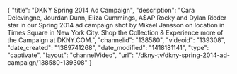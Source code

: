 {
    "title": "DKNY Spring 2014 Ad Campaign",
    "description": "Cara Delevingne, Jourdan Dunn, Eliza Cummings, A$AP Rocky and Dylan Rieder star in our Spring 2014 ad campaign shot by Mikael Jansson on location in Times Square in New York City. Shop the Collection & Experience more of the Campaign at DKNY.COM.",
    "channelid": "138580",
    "videoid": "139308",
    "date_created": "1389741268",
    "date_modified": "1418181141",
    "type": "captivate",
    "layout": "channelVideo",
    "url": "\/dkny-tv\/dkny-spring-2014-ad-campaign\/138580-139308"
}
